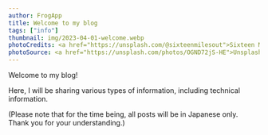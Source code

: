 ```yaml
---
author: FrogApp
title: Welcome to my blog
tags: ["info"]
thumbnail: img/2023-04-01-welcome.webp
photoCredits: <a href="https://unsplash.com/@sixteenmilesout">Sixteen Miles Out</a>
photoSource: <a href="https://unsplash.com/photos/OGND72jS-HE">Unsplash</a>
---
```


Welcome to my blog!

Here, I will be sharing various types of information, including technical information.

(Please note that for the time being, all posts will be in Japanese only. Thank you for your understanding.)
